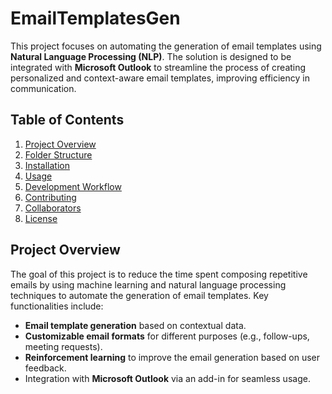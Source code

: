 # EmailTemplatesGen

This project focuses on automating the generation of email templates using **Natural Language Processing (NLP)**. The solution is designed to be integrated with **Microsoft Outlook** to streamline the process of creating personalized and context-aware email templates, improving efficiency in communication.

## Table of Contents
1. [Project Overview](#project-overview)
2. [Folder Structure](#folder-structure)
3. [Installation](#installation)
4. [Usage](#usage)
5. [Development Workflow](#development-workflow)
6. [Contributing](#contributing)
7. [Collaborators](#collaborators)
8. [License](#license)

## Project Overview

The goal of this project is to reduce the time spent composing repetitive emails by using machine learning and natural language processing techniques to automate the generation of email templates. Key functionalities include:
- **Email template generation** based on contextual data.
- **Customizable email formats** for different purposes (e.g., follow-ups, meeting requests).
- **Reinforcement learning** to improve the email generation based on user feedback.
- Integration with **Microsoft Outlook** via an add-in for seamless usage.